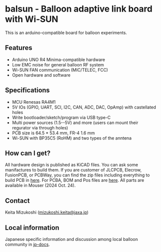 # balsun - Balloon adaptive link board with Wi-SUN

This is an arduino-compatible board for balloon experiments.

## Features

 - Arduino UNO R4 Minima-compatible hardware
 - Low EMC noise for general balloon RF system
 - Wi-SUN FAN communication (MIC/TELEC, FCC)
 - Open hardware and software

## Specifications

 - MCU Renesas RA4M1
 - 5V IOs (GPIO, UART, SCI, I2C, CAN, ADC, DAC, OpAmp) with castellated holes
 - Write bootloader/sketch/program via USB type-C
 - Multi power sources (1.5--5V) and more (users can mount their regurator via through holes)
 - PCB size is 64.5 * 53.4 mm, FR-4 1.6 mm
 - Wi-SUN with BP35C5 (RoHM) and two types of the anntena

## How can I get?

All hardware design is published as KiCAD files.
You can ask some manifactures to build them.
If you are customer of JLCPCB, Elecrow, FusionPCB, or PCBWay, you can find the zip files including everything to build PCB in [here](/hardware/info/gerber_to_order).
For PCBA, BOM and Pos files are [here](/hardware/info).
All parts are available in Mouser (2024 Oct. 24).

## Contact
Keita Mizukoshi (mizukoshi.keita@jaxa.jp)

## Local information
Japanese specific information and discussion among local balloon community in [jp-docs](/docs/jp-docs.md).
